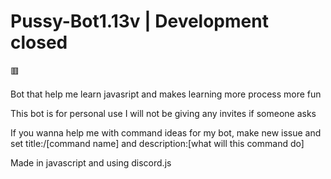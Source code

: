 # Pussy-Bot1.13v | Development closed
🟥

Bot that help me learn javasript and makes learning more process more fun

This bot is for personal use I will not be giving any invites if someone asks

If you wanna help me with command ideas for my bot, make new issue and set title:/[command name] and description:[what will this command do]

Made in javascript and using discord.js
